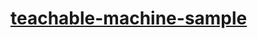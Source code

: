 [teachable-machine-sample](https://dirkarnez.github.io/teachable-machine-sample/)
=================================================================================
